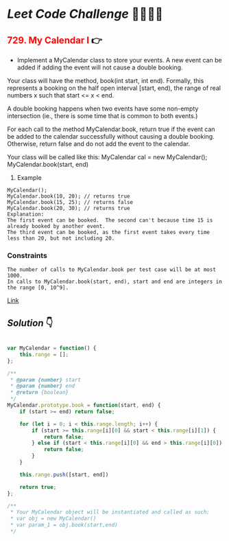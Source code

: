 # **_Leet Code Challenge_** 👨‍💻👩‍💻

## <span style="color:red">729. My Calendar I</span> 👉

- Implement a MyCalendar class to store your events. A new event can be added if adding the event will not cause a double booking.

Your class will have the method, book(int start, int end). Formally, this represents a booking on the half open interval [start, end), the range of real numbers x such that start <= x < end.

A double booking happens when two events have some non-empty intersection (ie., there is some time that is common to both events.)

For each call to the method MyCalendar.book, return true if the event can be added to the calendar successfully without causing a double booking. Otherwise, return false and do not add the event to the calendar.

Your class will be called like this: MyCalendar cal = new MyCalendar(); MyCalendar.book(start, end)

1. Example
```
MyCalendar();
MyCalendar.book(10, 20); // returns true
MyCalendar.book(15, 25); // returns false
MyCalendar.book(20, 30); // returns true
Explanation: 
The first event can be booked.  The second can't because time 15 is already booked by another event.
The third event can be booked, as the first event takes every time less than 20, but not including 20.
```

### Constraints
```
The number of calls to MyCalendar.book per test case will be at most 1000.
In calls to MyCalendar.book(start, end), start and end are integers in the range [0, 10^9].
```

  [Link](https://leetcode.com/problems/my-calendar-i/)

## _Solution_ 👇

```javascript

var MyCalendar = function() {
    this.range = [];
};

/** 
 * @param {number} start 
 * @param {number} end
 * @return {boolean}
 */
MyCalendar.prototype.book = function(start, end) {
    if (start >= end) return false;

    for (let i = 0; i < this.range.length; i++) {
        if (start >= this.range[i][0] && start < this.range[i][1]) {
            return false;
        } else if (start < this.range[i][0] && end > this.range[i][0]) {
            return false;
        }
    }

    this.range.push([start, end])

    return true;
};

/** 
 * Your MyCalendar object will be instantiated and called as such:
 * var obj = new MyCalendar()
 * var param_1 = obj.book(start,end)
 */


```
